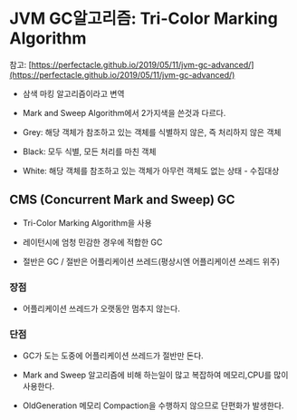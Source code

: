 # JVM GC알고리즘: Tri-Color Marking Algorithm

참고: [https://perfectacle.github.io/2019/05/11/jvm-gc-advanced/](https://perfectacle.github.io/2019/05/11/jvm-gc-advanced/)



- 삼색 마킹 알고리즘이라고 변역

- Mark and Sweep Algorithm에서 2가지색을 쓴것과 다르다.

- Grey: 해당 객체가 참조하고 있는 객체를 식별하지 않은, 즉 처리하지 않은 객체

- Black: 모두 식별, 모든 처리를 마친 객체

- White: 해당 객체를 참조하고 있는 객체가 아무런 객체도 없는 상태 - 수집대상



## CMS (Concurrent Mark and Sweep) GC

- Tri-Color Marking Algorithm을 사용

- 레이턴시에 엄청 민감한 경우에 적합한 GC

- 절반은 GC / 절반은 어플리케이션 쓰레드(평상시엔 어플리케이션 쓰레드 위주)



### 장점

- 어플리케이션 쓰레드가 오랫동안 멈추지 않는다.

### 단점

- GC가 도는 도중에 어플리케이션 쓰레드가 절반만 돈다.

- Mark and Sweep 알고리즘에 비해 하는일이 많고 복잡하여 메모리,CPU를 많이 사용한다.

- OldGeneration 메모리 Compaction을 수행하지 않으므로 단편화가 발생한다.



